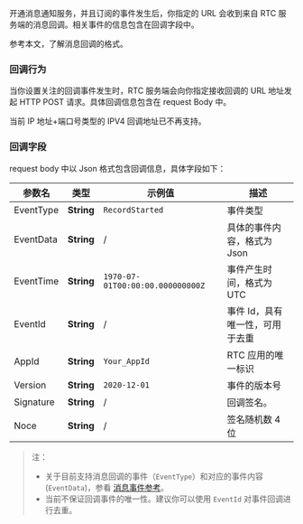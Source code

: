 开通消息通知服务，并且订阅的事件发生后，你指定的 URL 会收到来自 RTC 服务端的消息回调。相关事件的信息包含在回调字段中。

参考本文，了解消息回调的格式。

### 回调行为

当你设置关注的回调事件发生时，RTC 服务端会向你指定接收回调的 URL 地址发起 HTTP POST 请求。具体回调信息包含在 request Body 中。

当前 IP 地址+端口号类型的 IPV4 回调地址已不再支持。

<span id="callback_fields"></span>
### 回调字段

request body 中以 Json 格式包含回调信息，具体字段如下：

| 参数名 | 类型 | 示例值 |描述 |
| --- | --- | --- |--- |
| EventType | **String** |`RecordStarted` | 事件类型 |
| EventData | **String** | / |具体的事件内容，格式为 Json|
| EventTime | **String**|`1970-07-01T00:00:00.000000000Z`|事件产生时间，格式为 UTC |
| EventId | **String** | / |事件 Id，具有唯一性，可用于去重 |
| AppId | **String**| `Your_AppId` |RTC 应用的唯一标识 |
| Version | **String**| `2020-12-01`| 事件的版本号 |
| Signature | **String** | / | 回调签名。|
| Noce | **String** | / |签名随机数 4位 |


> 注：
> - 关于目前支持消息回调的事件（`EventType`）和对应的事件内容 (`EventData`)，参看 [消息事件参考](75125)。
> - <span id="eventid"><span> 当前不保证回调事件的唯一性。建议你可以使用 `EventId` 对事件回调进行去重。